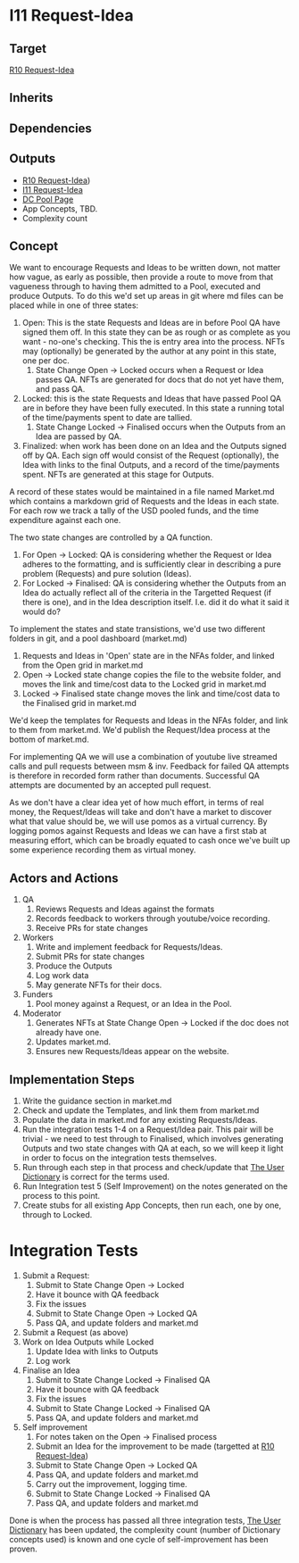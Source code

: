# I11 Request-Idea

## Target

[R10 Request-Idea](https://github.com/dreamcatcher-tech/dreamcatcher-tech.github.io/blob/master/website/nfas/Requests/R10.md)

## Inherits

## Dependencies

## Outputs

- [R10 Request-Idea](../Requests/R10.md))
- [I11 Request-Idea](./I11.md)
- [DC Pool Page](https://dreamcatcher-tech.github.io/pool/)
- App Concepts, TBD.
- Complexity count

## Concept
We want to encourage Requests and Ideas to be written down, not matter how vague, as early as possible, then provide a route to move from that vagueness through to having them admitted to a Pool, executed and produce Outputs.  To do this we'd set up areas in git where md files can be placed while in one of three states:  

1. Open: This is the state Requests and Ideas are in before Pool QA have signed them off.  In this state they can be as rough or as complete as you want - no-one's checking.  This the is entry area into the process.   NFTs may (optionally) be generated by the author at any point in this state, one per doc.
	1. State Change Open -> Locked occurs when a Request or Idea passes QA.  NFTs are generated for docs that do not yet have them, and pass QA.
1. Locked: this is the state Requests and Ideas that have passed Pool QA are in before they have been fully executed.  In this state a running total of the time/payments spent to date are tallied.
	1. State Change Locked -> Finalised occurs when the Outputs from an Idea are passed by QA.
1. Finalized: when work has been done on an Idea and the Outputs signed off by QA.  Each sign off would consist of the Request (optionally), the Idea with links to the final Outputs, and a record of the time/payments spent.  NFTs are generated at this stage for Outputs.

A record of these states would be maintained in a file named Market.md which contains a markdown grid of Requests and the Ideas in each state.  For each row we track a tally of the USD pooled funds, and the time expenditure against each one.

The two state changes are controlled by a QA function.  

1. For Open -> Locked: QA is considering whether the Request or Idea adheres to the formatting, and is sufficiently clear in describing a pure problem (Requests) and pure solution (Ideas).  
1. For Locked -> Finalised: QA is considering whether the Outputs from an Idea do actually reflect all of the criteria in the Targetted Request (if there is one), and in the Idea description itself.  I.e. did it do what it said it would do?

To implement the states and state transistions, we'd use two different folders in git, and a pool dashboard (market.md)

1. Requests and Ideas in 'Open' state are in the NFAs folder, and linked from the Open grid in market.md
1. Open -> Locked state change copies the file to the website folder, and moves the link and time/cost data to the Locked grid in market.md
1. Locked -> Finalised state change moves the link and time/cost data to the Finalised grid in market.md

We'd keep the templates for Requests and Ideas in the NFAs folder, and link to them from market.md.  We'd publish the Request/Idea process at the bottom of market.md.

For implementing QA we will use a combination of youtube live streamed calls and pull requests between msm & inv.  Feedback for failed QA attempts is therefore in recorded form rather than documents.  Successful QA attempts are documented by an accepted pull request.

As we don't have a clear idea yet of how much effort, in terms of real money, the Request/Ideas will take and don't have a market to discover what that value should be, we will use pomos as a virtual currency.  By logging pomos against Requests and Ideas we can have a first stab at measuring effort, which can be broadly equated to cash once we've built up some experience recording them as virtual money.


## Actors and Actions

1. QA
	1. Reviews Requests and Ideas against the formats
	1. Records feedback to workers through youtube/voice recording.
	1. Receive PRs for state changes
1. Workers
	1. Write and implement feedback for Requests/Ideas.
	1. Submit PRs for state changes
	1. Produce the Outputs
	1. Log work data
	1. May generate NFTs for their docs.
1. Funders
	1. Pool money against a Request, or an Idea in the Pool.
1. Moderator
	1. Generates NFTs at State Change Open -> Locked if the doc does not already have one.
	1. Updates market.md.
	1. Ensures new Requests/Ideas appear on the website.


## Implementation Steps
1. Write the guidance section in market.md
1. Check and update the Templates, and link them from market.md
1. Populate the data in market.md for any existing Requests/Ideas.
1. Run the integration tests 1-4 on a Request/Idea pair.  This pair will be trivial - we need to test through to Finalised, which involves generating Outputs and two state changes with QA at each, so we will keep it light in order to focus on the integration tests themselves.  
1. Run through each step in that process and check/update that [The User Dictionary](https://dreamcatcher-tech.github.io/docs/) is correct for the terms used.  
2. Run Integration test 5 (Self Improvement) on the notes generated on the process to this point.
3. Create stubs for all existing App Concepts, then run each, one by one, through to Locked.


# Integration Tests
1. Submit a Request:
    1. Submit to State Change Open -> Locked
    1. Have it bounce with QA feedback
    1. Fix the issues
    1. Submit to State Change Open -> Locked QA
    1. Pass QA, and update folders and market.md
1. Submit a Request (as above)
1. Work on Idea Outputs while Locked
    1. Update Idea with links to Outputs
    1. Log work
1. Finalise an Idea 
	1. Submit to State Change Locked -> Finalised QA
	1. Have it bounce with QA feedback
	1. Fix the issues
	1. Submit to State Change Locked -> Finalised QA
	1. Pass QA, and update folders and market.md
1. Self improvement
	1. For notes taken on the Open -> Finalised process
	1. Submit an Idea for the improvement to be made (targetted at [R10 Request-Idea](../Requests/R10.md))
	1. Submit to State Change Open -> Locked QA
	1. Pass QA, and update folders and market.md
	1. Carry out the improvement, logging time.
	1. Submit to State Change Locked -> Finalised QA
	1. Pass QA, and update folders and market.md

Done is when the process has passed all three integration tests, [The User Dictionary](https://dreamcatcher-tech.github.io/docs/) has been updated, the complexity count (number of Dictionary concepts used) is known and one cycle of self-improvement has been proven.

